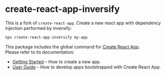 # create-react-app-inversify

This is a fork of `create-react-app`. Create a new react app with dependency injection performed by inversify:

```sh
npx create-react-app-inversify my-app
```

This package includes the global command for [Create React App](https://github.com/facebook/create-react-app).<br>
Please refer to its documentation:

- [Getting Started](https://facebook.github.io/create-react-app/docs/getting-started) – How to create a new app.
- [User Guide](https://facebook.github.io/create-react-app/) – How to develop apps bootstrapped with Create React App.
